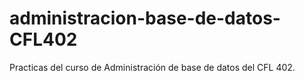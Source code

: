 # administracion-base-de-datos-CFL402

Practicas del curso de Administración de base de datos del CFL 402.
